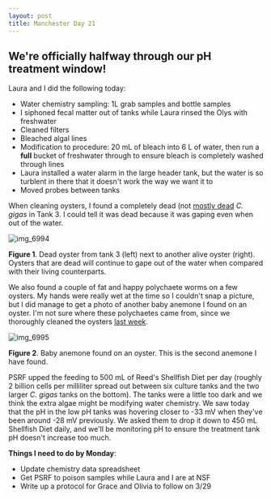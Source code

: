 ```yaml
---
layout: post
title: Manchester Day 21
---
```


## We're officially halfway through our pH treatment window!

Laura and I did the following today:

- Water chemistry sampling: 1L grab samples and bottle samples
- I siphoned fecal matter out of tanks while Laura rinsed the Olys with freshwater
- Cleaned filters
- Bleached algal lines
 - Modification to procedure: 20 mL of bleach into 6 L of water, then run a **full** bucket of freshwater through to ensure bleach is completely washed through lines
- Laura installed a water alarm in the large header tank, but the water is so turblent in there that it doesn't work the way we want it to
- Moved probes between tanks

When cleaning oysters, I found a completely dead (not [mostly dead](https://www.youtube.com/watch?v=xbE8E1ez97M) *C. gigas* in Tank 3. I could tell it was dead because it was gaping even when out of the water.

![img_6994](https://cloud.githubusercontent.com/assets/22335838/23780541/6c887826-04fc-11e7-8a7b-fa9f5ff3c82b.JPG)

**Figure 1**. Dead oyster from tank 3 (left) next to another alive oyster (right). Oysters that are dead will continue to gape out of the water when compared with their living counterparts.

We also found a couple of fat and happy polychaete worms on a few oysters. My hands were really wet at the time so I couldn't snap a picture, but I did manage to get a photo of another baby anemone I found on an oyster. I'm not sure where these polychaetes came from, since we thoroughly cleaned the oysters [last week](https://yaaminiv.github.io/Manchester-Day-14/).

![img_6995](https://cloud.githubusercontent.com/assets/22335838/23780542/6e6dd6ae-04fc-11e7-8a44-7dc3b1ab3ccf.JPG)

**Figure 2**. Baby anemone found on an oyster. This is the second anemone I have found.

PSRF upped the feeding to 500 mL of Reed's Shellfish Diet per day (roughly 2 billion cells per milliliter spread out between six culture tanks and the two larger *C. gigas* tanks on the bottom). The tanks were a little too dark and we think the extra algae might be modifying water chemistry. We saw today that the pH in the low pH tanks was hovering closer to -33 mV when they've been around -28 mV previously. We asked them to drop it down to 450 mL Shellfish Diet daily, and we'll be monitoring pH to ensure the treatment tank pH doesn't increase too much.

**Things I need to do by Monday**:
- Update chemistry data spreadsheet
- Get PSRF to poison samples while Laura and I are at NSF
- Write up a protocol for Grace and Olivia to follow on 3/29
